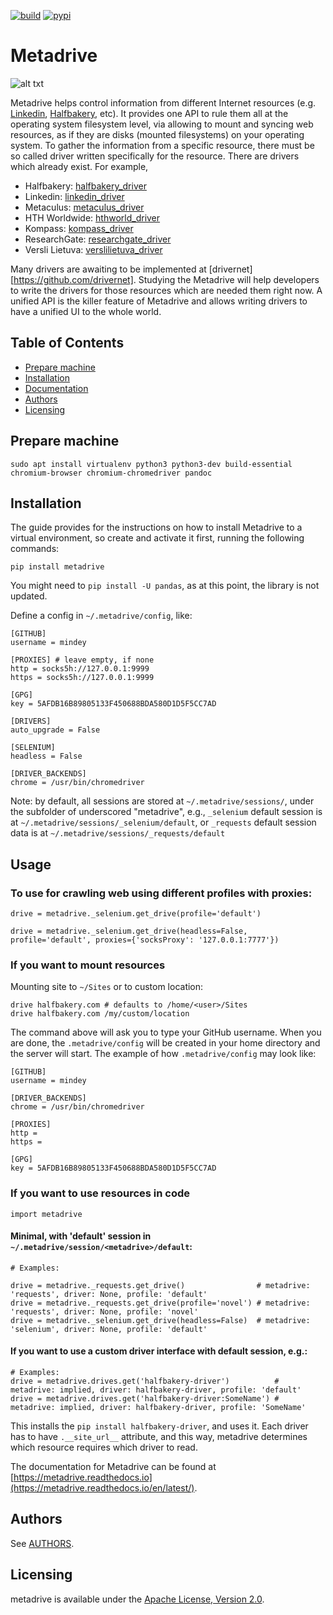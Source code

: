 [![build](https://travis-ci.org/wefindx/metadrive.svg?branch=master)](https://travis-ci.org/wefindx/metadrive)
[![pypi](https://badge.fury.io/py/metadrive.svg)](https://badge.fury.io/py/metadrive)

# Metadrive
![alt txt](https://wiki.mindey.com/shared/screens/drivers.jpg)

Metadrive helps control information from different Internet resources (e.g. [Linkedin](https://linkedin.com), [Halfbakery](https://www.halfbakery.com), etc). It provides one API to rule them all at the operating system filesystem level, via allowing to mount and syncing web resources, as if they are disks (mounted filesystems) on your operating system. To gather the information from a specific resource, there must be so called driver written specifically for the resource. There are drivers which already exist. For example,
* Halfbakery: [halfbakery_driver](https://github.com/drivernet/halfbakery_driver)
* Linkedin: [linkedin_driver](https://github.com/drivernet/linkedin_driver)
* Metaculus: [metaculus_driver](https://github.com/drivernet/metaculus_driver)
* HTH Worldwide: [hthworld_driver](https://github.com/drivernet/hthworld_driver)
* Kompass: [kompass_driver](https://github.com/drivernet/kompass_driver)
* ResearchGate: [researchgate_driver](https://github.com/drivernet/researchgate_driver)
* Versli Lietuva: [verslilietuva_driver](https://github.com/drivernet/verslilietuva_driver)

Many drivers are awaiting to be implemented at [drivernet][https://github.com/drivernet]. Studying the Metadrive will help developers to write the drivers for those resources which are needed them right now. A unified API is the killer feature of Metadrive and allows writing drivers to have a unified UI to the whole world.

## Table of Contents

- [Prepare machine](#prepare-machine)
- [Installation](#installation)
- [Documentation](#documentation)
- [Authors](#authors)
- [Licensing](#licensing)

## Prepare machine
```
sudo apt install virtualenv python3 python3-dev build-essential chromium-browser chromium-chromedriver pandoc
```

## Installation

The guide provides for the instructions on how to install Metadrive to a virtual environment, so create and activate it first, running the following commands:

```
pip install metadrive
```

You might need to `pip install -U pandas`, as at this point, the library is not updated.

Define a config in `~/.metadrive/config`, like:

```
[GITHUB]
username = mindey

[PROXIES] # leave empty, if none
http = socks5h://127.0.0.1:9999
https = socks5h://127.0.0.1:9999

[GPG]
key = 5AFDB16B89805133F450688BDA580D1D5F5CC7AD

[DRIVERS]
auto_upgrade = False

[SELENIUM]
headless = False

[DRIVER_BACKENDS]
chrome = /usr/bin/chromedriver
```

Note: by default, all sessions are stored at `~/.metadrive/sessions/`, under the subfolder of underscored "metadrive", e.g., `_selenium` default session is at `~/.metadrive/sessions/_selenium/default`, or `_requests` default session data is at `~/.metadrive/sessions/_requests/default`

## Usage

### To use for crawling web using different profiles with proxies:

```
drive = metadrive._selenium.get_drive(profile='default')

drive = metadrive._selenium.get_drive(headless=False, profile='default', proxies={'socksProxy': '127.0.0.1:7777'})
```


### If you want to mount resources
Mounting site to `~/Sites` or to custom location:
```
drive halfbakery.com # defaults to /home/<user>/Sites
drive halfbakery.com /my/custom/location
```


The command above will ask you to type your GitHub username. When you are done, the `.metadrive/config` will be created in your home directory and the server will start. The example of how `.metadrive/config` may look like:

```
[GITHUB]
username = mindey

[DRIVER_BACKENDS]
chrome = /usr/bin/chromedriver

[PROXIES]
http =
https =

[GPG]
key = 5AFDB16B89805133F450688BDA580D1D5F5CC7AD
```

### If you want to use resources in code

```
import metadrive
```

#### Minimal, with 'default' session in `~/.metadrive/session/<metadrive>/default`:

```
# Examples:

drive = metadrive._requests.get_drive()                # metadrive: 'requests', driver: None, profile: 'default'
drive = metadrive._requests.get_drive(profile='novel') # metadrive: 'requests', driver: None, profile: 'novel'
drive = metadrive._selenium.get_drive(headless=False)  # metadrive: 'selenium', driver: None, profile: 'default'
```

#### If you want to use a custom driver interface with default session, e.g.:

```
# Examples:
drive = metadrive.drives.get('halfbakery-driver')          # metadrive: implied, driver: halfbakery-driver, profile: 'default'
drive = metadrive.drives.get('halfbakery-driver:SomeName') # metadrive: implied, driver: halfbakery-driver, profile: 'SomeName'
```

This installs the `pip install halfbakery-driver`, and uses it. Each driver has to have `.__site_url__` attribute, and this way, metadrive determines which resource requires which driver to read.


The documentation for Metadrive can be found at [https://metadrive.readthedocs.io](https://metadrive.readthedocs.io/en/latest/).

## Authors

See [AUTHORS](AUTHORS.md).

## Licensing

metadrive is available under the [Apache License, Version 2.0](LICENSE).
